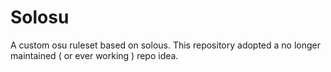 # Solosu
 A custom osu ruleset based on solous. This repository adopted a no longer maintained ( or ever working ) repo idea.
